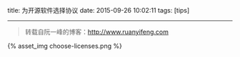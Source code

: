 title: 为开源软件选择协议
date: 2015-09-26 10:02:11
tags: [tips]

---
> 转载自阮一峰的博客：http://www.ruanyifeng.com

{% asset_img choose-licenses.png %}
